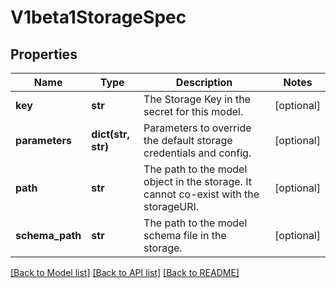 # V1beta1StorageSpec

## Properties
Name | Type | Description | Notes
------------ | ------------- | ------------- | -------------
**key** | **str** | The Storage Key in the secret for this model. | [optional] 
**parameters** | **dict(str, str)** | Parameters to override the default storage credentials and config. | [optional] 
**path** | **str** | The path to the model object in the storage. It cannot co-exist with the storageURI. | [optional] 
**schema_path** | **str** | The path to the model schema file in the storage. | [optional] 

[[Back to Model list]](../README.md#documentation-for-models) [[Back to API list]](../README.md#documentation-for-api-endpoints) [[Back to README]](../README.md)



